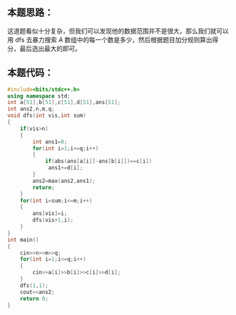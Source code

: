 ## 本题思路：
这道题看似十分复杂，但我们可以发现他的数据范围并不是很大，那么我们就可以用 dfs 去暴力搜索 $A$ 数组中的每一个数是多少，然后根据题目加分规则算出得分，最后选出最大的即可。
## 本题代码：
```cpp
#include<bits/stdc++.h>
using namespace std;
int a[51],b[51],c[51],d[51],ans[51];
int ans2,n,m,q;
void dfs(int vis,int sum)
{
	if(vis>n)
	{
		int ans1=0; 
		for(int i=1;i<=q;i++)
		{
			if(abs(ans[a[i]]-ans[b[i]])==c[i]) 
			 ans1+=d[i];
		}
		ans2=max(ans2,ans1);
		return;
	}
	for(int i=sum;i<=m;i++)
	{
		ans[vis]=i;
		dfs(vis+1,i);
	}
}
int main()
{
	cin>>n>>m>>q;
	for(int i=1;i<=q;i++)
	{
		cin>>a[i]>>b[i]>>c[i]>>d[i];
	}
	dfs(1,1);
	cout<<ans2;
	return 0;
}
```
